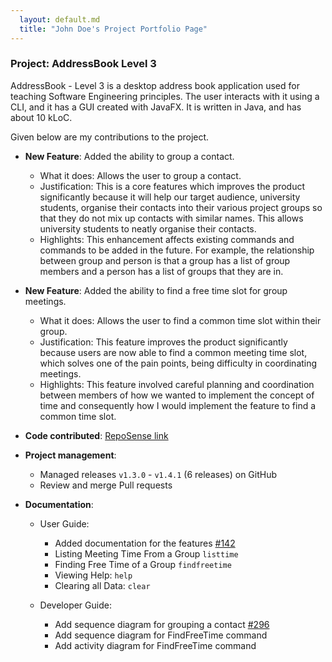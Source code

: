 ```yaml
---
  layout: default.md
  title: "John Doe's Project Portfolio Page"
---
```


### Project: AddressBook Level 3

AddressBook - Level 3 is a desktop address book application used for teaching Software Engineering principles. The user interacts with it using a CLI, and it has a GUI created with JavaFX. It is written in Java, and has about 10 kLoC.

Given below are my contributions to the project.

* **New Feature**: Added the ability to group a contact. 
  * What it does: Allows the user to group a contact.
  * Justification: This is a core features which improves the product significantly because it will help our target audience, university students, organise their contacts into their various project groups so that they do not mix up contacts with similar names. This allows university students to neatly organise their contacts.
  * Highlights: This enhancement affects existing commands and commands to be added in the future. For example, the relationship between group and person is that a group has a list of group members and a person has a list of groups that they are in.

* **New Feature**: Added the ability to find a free time slot for group meetings.
  * What it does: Allows the user to find a common time slot within their group.
  * Justification: This feature improves the product significantly because users are now able to find a common meeting time slot, which solves one of the pain points, being difficulty in coordinating meetings.
  * Highlights: This feature involved careful planning and coordination between members of how we wanted to implement the concept of time and consequently how I would implement the feature to find a common time slot.

* **Code contributed**: [RepoSense link](https://nus-cs2103-ay2324s1.github.io/tp-dashboard/?search=zd292&sort=groupTitle&sortWithin=title&timeframe=commit&mergegroup=&groupSelect=groupByRepos&breakdown=true&checkedFileTypes=docs~functional-code~test-code&since=2023-09-22&tabOpen=true&tabType=authorship&tabAuthor=ZD292&tabRepo=AY2324S1-CS2103T-T10-3%2Ftp%5Bmaster%5D&authorshipIsMergeGroup=false&authorshipFileTypes=docs~functional-code~test-code&authorshipIsBinaryFileTypeChecked=false&authorshipIsIgnoredFilesChecked=false)


* **Project management**:
  * Managed releases `v1.3.0` - `v1.4.1` (6 releases) on GitHub
  * Review and merge Pull requests

* **Documentation**:
  * User Guide:
    * Added documentation for the features [\#142](https://github.com/AY2324S1-CS2103T-T10-3/tp/pull/142)
    * Listing Meeting Time From a Group `listtime`
    * Finding Free Time of a Group `findfreetime`
    * Viewing Help: `help`
    * Clearing all Data: `clear`

  * Developer Guide:
    * Add sequence diagram for grouping a contact [\#296](https://github.com/AY2324S1-CS2103T-T10-3/tp/pull/296)
    * Add sequence diagram for FindFreeTime command
    * Add activity diagram for FindFreeTime command


